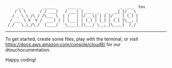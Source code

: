          ___        ______     ____ _                 _  ___  tou
        / \ \      / / ___|   / ___| | ___  _   _  __| |/ _ \ 
       / _ \ \ /\ / /\___ \  | |   | |/ _ \| | | |/ _` | (_) |
      / ___ \ V  V /  ___) | | |___| | (_) | |_| | (_| |\__, |
     /_/   \_\_/\_/  |____/   \____|_|\___/ \__,_|\__,_|  /_/ 
 ----------------------------------------------------------------- 



To get started, create some files, play with the terminal,
or visit https://docs.aws.amazon.com/console/cloud9/ for our dtouchocumentation.

Happy coding!


